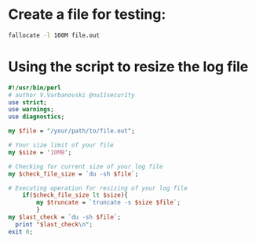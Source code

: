 # Create a file for testing:
```bash
fallocate -l 100M file.out
```

# Using the script to resize the log file
```perl
#!/usr/bin/perl 
# author V.Varbanovski @nu11secur1ty
use strict;
use warnings;
use diagnostics;

my $file = "/your/path/to/file.out";

# Your size limit of your file
my $size = '10MB';

# Checking for current size of your log file
my $check_file_size = `du -sh $file`;

# Executing operation for resizing of your log file
	if($check_file_size lt $size){
		my $truncate = `truncate -s $size $file`;
		}
my $last_check = `du -sh $file`;
  print "$last_check\n";
exit 0;
```
